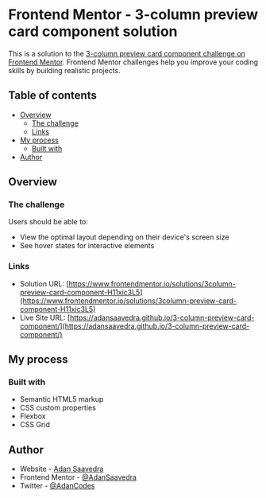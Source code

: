 # Frontend Mentor - 3-column preview card component solution

This is a solution to the [3-column preview card component challenge on Frontend Mentor](https://www.frontendmentor.io/challenges/3column-preview-card-component-pH92eAR2-). Frontend Mentor challenges help you improve your coding skills by building realistic projects.

## Table of contents

- [Overview](#overview)
  - [The challenge](#the-challenge)
  - [Links](#links)
- [My process](#my-process)
  - [Built with](#built-with)
- [Author](#author)

## Overview

### The challenge

Users should be able to:

- View the optimal layout depending on their device's screen size
- See hover states for interactive elements

### Links

- Solution URL: [https://www.frontendmentor.io/solutions/3column-preview-card-component-H11xic3L5](https://www.frontendmentor.io/solutions/3column-preview-card-component-H11xic3L5)
- Live Site URL: [https://adansaavedra.github.io/3-column-preview-card-component/](https://adansaavedra.github.io/3-column-preview-card-component/)

## My process

### Built with

- Semantic HTML5 markup
- CSS custom properties
- Flexbox
- CSS Grid

## Author

- Website - [Adan Saavedra](https://www.linkedin.com/in/adansaavedra/)
- Frontend Mentor - [@AdanSaavedra](https://www.frontendmentor.io/profile/adansaavedra)
- Twitter - [@AdanCodes](https://www.twitter.com/adancodes)
